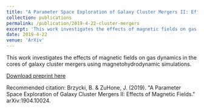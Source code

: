 ```yaml
---
title: "A Parameter Space Exploration of Galaxy Cluster Mergers II: Effects of Magnetic Fields"
collection: publications
permalink: /publication/2019-4-22-cluster-mergers
excerpt: 'This work investigates the effects of magnetic fields on gas dynamics in the cores of galaxy cluster mergers using magnetohydrodynamic simulations.'
date: 2019-4-22
venue: 'ArXiv'
---
```

<!-- paperurl: 'http://forumgeom.fau.edu/FG2014volume14/FG201409.pdf'
citation: 'Brzycki, Bryan. (2014). &quot;On a Geometric Locus in Taxicab Geometry.&quot; <i>Forum Geometricorum</i>. 14:117-121.' -->

This work investigates the effects of magnetic fields on gas dynamics in the cores of galaxy cluster mergers using magnetohydrodynamic simulations.

[Download preprint here](https://bryanbrzycki.com/files/cluster_mergers-preprint.pdf)

Recommended citation: Brzycki, B. & ZuHone, J. (2019). "A Parameter Space Exploration of Galaxy Cluster Mergers II: Effects of Magnetic Fields." arXiv:1904.10024.
